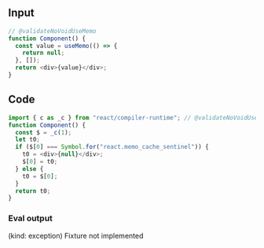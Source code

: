 
## Input

```javascript
// @validateNoVoidUseMemo
function Component() {
  const value = useMemo(() => {
    return null;
  }, []);
  return <div>{value}</div>;
}

```

## Code

```javascript
import { c as _c } from "react/compiler-runtime"; // @validateNoVoidUseMemo
function Component() {
  const $ = _c(1);
  let t0;
  if ($[0] === Symbol.for("react.memo_cache_sentinel")) {
    t0 = <div>{null}</div>;
    $[0] = t0;
  } else {
    t0 = $[0];
  }
  return t0;
}

```
      
### Eval output
(kind: exception) Fixture not implemented